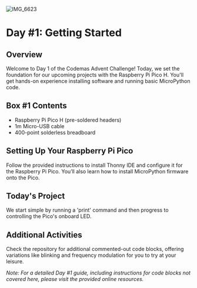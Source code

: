 ![IMG_6623](https://github.com/IshmamDC217/PiHut/assets/89687266/80383f80-351b-4bc0-a98c-ee1426db2dae)

# Day #1: Getting Started

## Overview

Welcome to Day 1 of the Codemas Advent Challenge! Today, we set the foundation for our upcoming projects with the Raspberry Pi Pico H. You'll get hands-on experience installing software and running basic MicroPython code.

## Box #1 Contents

- Raspberry Pi Pico H (pre-soldered headers)
- 1m Micro-USB cable
- 400-point solderless breadboard

## Setting Up Your Raspberry Pi Pico

Follow the provided instructions to install Thonny IDE and configure it for the Raspberry Pi Pico. You’ll also learn how to install MicroPython firmware onto the Pico.

## Today's Project

We start simple by running a 'print' command and then progress to controlling the Pico's onboard LED.

## Additional Activities

Check the repository for additional commented-out code blocks, offering variations like blinking and frequency modulation for you to try at your leisure.

*Note: For a detailed Day #1 guide, including instructions for code blocks not covered here, please visit the provided online resources.*
